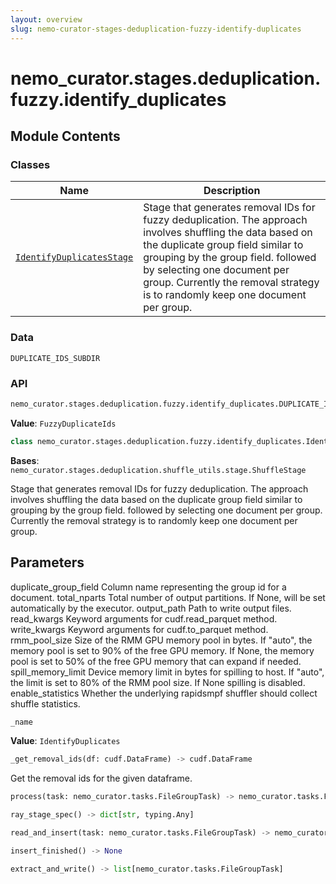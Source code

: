 ```yaml
---
layout: overview
slug: nemo-curator-stages-deduplication-fuzzy-identify-duplicates
---
```


# nemo_curator.stages.deduplication.fuzzy.identify_duplicates



## Module Contents

### Classes

| Name | Description |
|------|-------------|
| [`IdentifyDuplicatesStage`](#nemo_curatorstagesdeduplicationfuzzyidentify_duplicatesidentifyduplicatesstage) | Stage that generates removal IDs for fuzzy deduplication. The approach involves shuffling the data based on the duplicate group field similar to grouping by the group field. followed by selecting one document per group. Currently the removal strategy is to randomly keep one document per group. |

### Data

`DUPLICATE_IDS_SUBDIR`

### API

```python
nemo_curator.stages.deduplication.fuzzy.identify_duplicates.DUPLICATE_IDS_SUBDIR
```

**Value**: `FuzzyDuplicateIds`


```python
class nemo_curator.stages.deduplication.fuzzy.identify_duplicates.IdentifyDuplicatesStage(duplicate_group_field: str = CURATOR_FUZZY_DUPLICATE_GROUP_FIELD, document_id_field: str = CURATOR_DEDUP_ID_STR, total_nparts: int | None = None, output_path: str = './', read_kwargs: dict[str, typing.Any] | None = None, write_kwargs: dict[str, typing.Any] | None = None, rmm_pool_size: int | typing.Literal[auto] | None = 'auto', spill_memory_limit: int | typing.Literal[auto] | None = 'auto', enable_statistics: bool = False)
```

**Bases**: `nemo_curator.stages.deduplication.shuffle_utils.stage.ShuffleStage`

Stage that generates removal IDs for fuzzy deduplication.
The approach involves shuffling the data based on the duplicate group field similar to grouping by the group field.
followed by selecting one document per group.
Currently the removal strategy is to randomly keep one document per group.

Parameters
----------
duplicate_group_field
    Column name representing the group id for a document.
total_nparts
    Total number of output partitions. If None, will be set automatically by the executor.
output_path
    Path to write output files.
read_kwargs
    Keyword arguments for cudf.read_parquet method.
write_kwargs
    Keyword arguments for cudf.to_parquet method.
rmm_pool_size
    Size of the RMM GPU memory pool in bytes.
    If "auto", the memory pool is set to 90% of the free GPU memory.
    If None, the memory pool is set to 50% of the free GPU memory that can expand if needed.
spill_memory_limit
    Device memory limit in bytes for spilling to host.
    If "auto", the limit is set to 80% of the RMM pool size.
    If None spilling is disabled.
enable_statistics
    Whether the underlying rapidsmpf shuffler should collect shuffle statistics.

```python
_name
```

**Value**: `IdentifyDuplicates`


```python
_get_removal_ids(df: cudf.DataFrame) -> cudf.DataFrame
```

Get the removal ids for the given dataframe.


```python
process(task: nemo_curator.tasks.FileGroupTask) -> nemo_curator.tasks.FileGroupTask
```


```python
ray_stage_spec() -> dict[str, typing.Any]
```


```python
read_and_insert(task: nemo_curator.tasks.FileGroupTask) -> nemo_curator.tasks.FileGroupTask
```


```python
insert_finished() -> None
```


```python
extract_and_write() -> list[nemo_curator.tasks.FileGroupTask]
```

